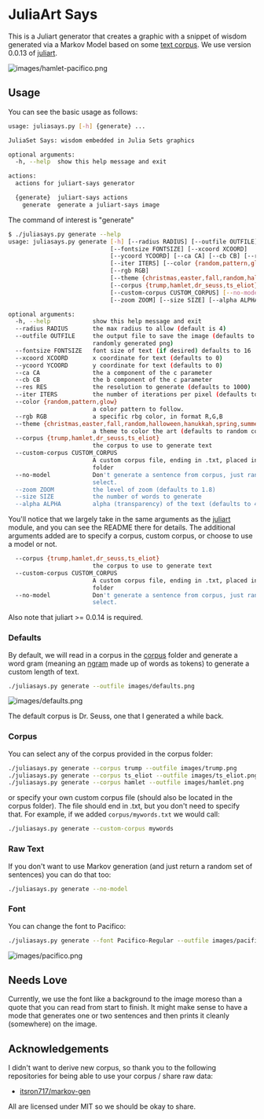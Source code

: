 # JuliaArt Says

This is a Juliart generator that creates a graphic with a snippet of wisdom
generated via a Markov Model based on some [text corpus](corpus).
We use version 0.0.13 of [juliart](https://www.github.com/vsoch/juliart).

![images/hamlet-pacifico.png](images/hamlet-pacifico.png)

## Usage

You can see the basic usage as follows:

```bash
usage: juliasays.py [-h] {generate} ...

JuliaSet Says: wisdom embedded in Julia Sets graphics

optional arguments:
  -h, --help  show this help message and exit

actions:
  actions for juliart-says generator

  {generate}  juliart-says actions
    generate  generate a juliart-says image
```

The command of interest is "generate"

```bash
$ ./juliasays.py generate --help
usage: juliasays.py generate [-h] [--radius RADIUS] [--outfile OUTFILE]
                             [--fontsize FONTSIZE] [--xcoord XCOORD]
                             [--ycoord YCOORD] [--ca CA] [--cb CB] [--res RES]
                             [--iter ITERS] [--color {random,pattern,glow}]
                             [--rgb RGB]
                             [--theme {christmas,easter,fall,random,halloween,hanukkah,spring,summer,thanksgiving,valentine,winter}]
                             [--corpus {trump,hamlet,dr_seuss,ts_eliot}]
                             [--custom-corpus CUSTOM_CORPUS] [--no-model]
                             [--zoom ZOOM] [--size SIZE] [--alpha ALPHA]

optional arguments:
  -h, --help            show this help message and exit
  --radius RADIUS       the max radius to allow (default is 4)
  --outfile OUTFILE     the output file to save the image (defaults to
                        randomly generated png)
  --fontsize FONTSIZE   font size of text (if desired) defaults to 16
  --xcoord XCOORD       x coordinate for text (defaults to 0)
  --ycoord YCOORD       y coordinate for text (defaults to 0)
  --ca CA               the a component of the c parameter
  --cb CB               the b component of the c parameter
  --res RES             the resolution to generate (defaults to 1000)
  --iter ITERS          the number of iterations per pixel (defaults to 200)
  --color {random,pattern,glow}
                        a color pattern to follow.
  --rgb RGB             a specific rbg color, in format R,G,B
  --theme {christmas,easter,fall,random,halloween,hanukkah,spring,summer,thanksgiving,valentine,winter}
                        a theme to color the art (defaults to random colors)
  --corpus {trump,hamlet,dr_seuss,ts_eliot}
                        the corpus to use to generate text
  --custom-corpus CUSTOM_CORPUS
                        A custom corpus file, ending in .txt, placed in corpus
                        folder
  --no-model            Don't generate a sentence from corpus, just randomly
                        select.
  --zoom ZOOM           the level of zoom (defaults to 1.8)
  --size SIZE           the number of words to generate
  --alpha ALPHA         alpha (transparency) of the text (defaults to 40)
```

You'll notice that we largely take in the same arguments as the [juliart](https://github.com/vsoch/juliart)
module, and you can see the README there for details. The additional arguments added are to
specify a corpus, custom corpus, or choose to use a model or not.

```bash
  --corpus {trump,hamlet,dr_seuss,ts_eliot}
                        the corpus to use to generate text
  --custom-corpus CUSTOM_CORPUS
                        A custom corpus file, ending in .txt, placed in corpus
                        folder
  --no-model            Don't generate a sentence from corpus, just randomly
                        select.
```

Also note that juliart >= 0.0.14 is required.


### Defaults

By default, we will read in a corpus in the [corpus](corpus) folder and
generate a word gram (meaning an [ngram](https://en.wikipedia.org/wiki/N-gram)
made up of words as tokens) to generate a custom length of text. 

```bash
./juliasays.py generate --outfile images/defaults.png
```

![images/defaults.png](images/defaults.png)

The default corpus is Dr. Seuss, one that I generated a while back.

### Corpus

You can select any of the corpus provided in the corpus folder:

```bash
./juliasays.py generate --corpus trump --outfile images/trump.png
./juliasays.py generate --corpus ts_eliot --outfile images/ts_eliot.png
./juliasays.py generate --corpus hamlet --outfile images/hamlet.png
```

or specify your own custom corpus file (should also be located in the corpus folder).
The file should end in .txt, but you don't need to specify that. For example,
if we added `corpus/mywords.txt` we would call:


```bash
./juliasays.py generate --custom-corpus mywords
```

### Raw Text

If you don't want to use Markov generation (and just return a random set of sentences)
you can do that too:

```bash
./juliasays.py generate --no-model
```

### Font

You can change the font to Pacifico:

```bash
./juliasays.py generate --font Pacifico-Regular --outfile images/pacifico.png
```

![images/pacifico.png](images/pacifico.png)


## Needs Love

Currently, we use the font like a background to the image moreso than a quote
that you can read from start to finish. It might make sense
to have a mode that generates one or two sentences and then prints it cleanly
(somewhere) on the image.

## Acknowledgements

I didn't want to derive new corpus, so thank you to the following repositories for
being able to use your corpus / share raw data:

 - [itsron717/markov-gen](https://github.com/itsron717/markov-gen)

All are licensed under MIT so we should be okay to share.
